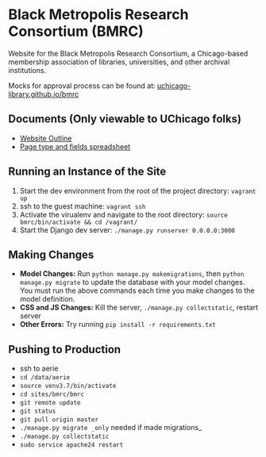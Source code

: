 # Black Metropolis Research Consortium (BMRC)
Website for the Black Metropolis Research Consortium, a Chicago-based membership association of libraries, universities, and other archival institutions.

Mocks for approval process can be found at: [uchicago-library.github.io/bmrc](https://uchicago-library.github.io/bmrc/)

## Documents (Only viewable to UChicago folks)
- [Website Outline](https://docs.google.com/document/d/1_VEq3KSWbJupeK4teEwiOB22VByQfsOGfSR58NHVGEA/edit?usp=sharing)
- [Page type and fields spreadsheet](https://docs.google.com/spreadsheets/d/1XU3JF7Jg0Jmz4B1g-nnjS_5EVP10BqgrcqcazXWHzLM/edit?usp=sharing)

## Running an Instance of the Site
1. Start the dev environment from the root of the project directory: `vagrant up`
5. ssh to the guest machine: `vagrant ssh`
6. Activate the virualenv and navigate to the root directory: `source bmrc/bin/activate && cd /vagrant/`
7. Start the Django dev server: `./manage.py runserver 0.0.0.0:3000`

## Making Changes
- **Model Changes:** Run `python manage.py makemigrations`, then `python manage.py migrate` to update the database with your model changes. You must run the above commands each time you make changes to the model definition.
- **CSS and JS Changes:** Kill the server, `./manage.py collectstatic`, restart server
- **Other Errors:** Try running `pip install -r requirements.txt`

## Pushing to Production
- ssh to aerie
- `cd /data/aerie`
- `source venv3.7/bin/activate`
- `cd sites/bmrc/bmrc`
- `git remote update`
- `git status`
- `git pull origin master`
- `./manage.py migrate _only` needed if made migrations_
- `./manage.py collectstatic`
- `sudo service apache24 restart`

